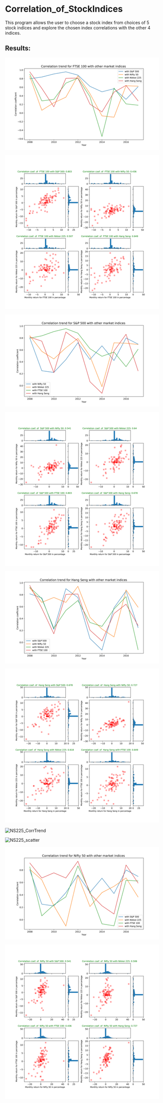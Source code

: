 # Correlation_of_StockIndices

This program allows the user to choose a stock index from choices of 5 stock indices and explore the chosen index correlations with the other 4 indices.

## Results: 

[image1]: https://github.com/jiewwantan/Correlation_of_StockIndices/blob/master/FTSE_CorrTrend.jpg "FTSE_CorrTrend"
![FTSE_CorrTrend][image1]

[image2]: https://github.com/jiewwantan/Correlation_of_StockIndices/blob/master/FTSE_scatter.jpg "FTSE_scatter"
![FTSE_scatter][image2]

[image3]: https://github.com/jiewwantan/Correlation_of_StockIndices/blob/master/GSPC_CorrTrend.jpg "GSPC_CorrTrend"
![GSPC_CorrTrend][image3]

[image4]: https://github.com/jiewwantan/Correlation_of_StockIndices/blob/master/GSPC_scatter.jpg "GSPC_scatter"
![GSPC_scatter][image4]

[image5]: https://github.com/jiewwantan/Correlation_of_StockIndices/blob/master/HSI_CorrTrend.jpg "HSI_CorrTrend"
![HSI_CorrTrend][image5]

[image6]: https://github.com/jiewwantan/Correlation_of_StockIndices/blob/master/HSI_scatter.jpg "HSI_scatter"
![HSI_scatter][image6]

[image7]: https://github.com/jiewwantan/Correlation_of_StockIndices/blob/master/NS225_CorrTrend.jpg "NS225_CorrTrend"
![NS225_CorrTrend][image7]

[image8]: https://github.com/jiewwantan/Correlation_of_StockIndices/blob/master/NS225_scatter.jpg "NS225_scatter"
![NS225_scatter][image8]

[image9]: https://github.com/jiewwantan/Correlation_of_StockIndices/blob/master/NSEI_CorrTrend.jpg "NSEI_CorrTrend"
![NSEI_CorrTrend][image9]

[image10]: https://github.com/jiewwantan/Correlation_of_StockIndices/blob/master/NSEI_scatter.jpg "NSEI_scatter"
![NSEI_scatter][image10]

